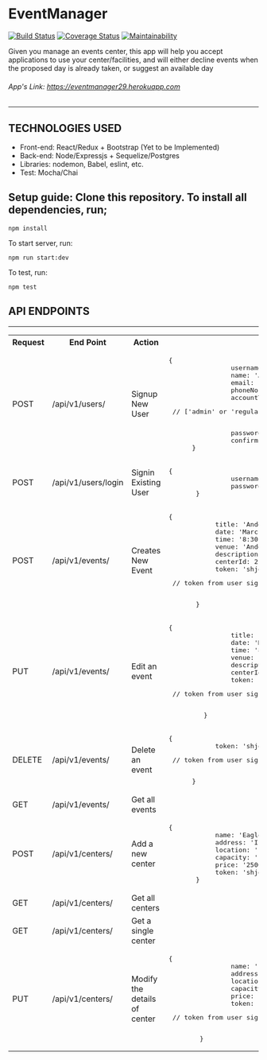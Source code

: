 # EventManager
[![Build Status](https://travis-ci.org/nzediegwu1/EventManager.svg?branch=develop)](https://travis-ci.org/nzediegwu1/EventManager) [![Coverage Status](https://coveralls.io/repos/github/nzediegwu1/EventManager/badge.svg?branch=develop)](https://coveralls.io/github/nzediegwu1/EventManager?branch=develop) [![Maintainability](https://api.codeclimate.com/v1/badges/8413c3ad5cdf27f79e38/maintainability)](https://codeclimate.com/github/nzediegwu1/EventManager/maintainability)

Given you manage an events center, this app will help you accept applications to use your center/facilities, and will either decline events when the proposed day is already taken, or suggest an available day

###### App's Link: https://eventmanager29.herokuapp.com 
<hr>

## TECHNOLOGIES USED

  * Front-end: React/Redux + Bootstrap (Yet to be Implemented)
  * Back-end: Node/Expressjs + Sequelize/Postgres
  * Libraries: nodemon, Babel, eslint, etc.
  * Test: Mocha/Chai


## Setup guide: Clone this repository. To install all dependencies, run;



``` npm install  ```



To start server, run:



``` npm run start:dev  ```



To test, run:



``` npm test  ```

## API ENDPOINTS
<hr>
<table>
  <tr>
      <th>Request</th>
      <th>End Point</th>
      <th>Action</th>
	  <th>Test Data</th>
  </tr>
     <tr>
      <td>POST</td>
      <td>/api/v1/users/</td>
      <td>Signup New User</td>
	  <td>
	  	<pre>{
				username: 'nzediegwu1'
				name: 'Anaeze Nsoffor',
				email: 'nzediegwu1@gmail.com',
				phoneNo: '2347067256519',
				accountType: admin, <pre> // ['admin' or 'regular']</pre>
				password: 'password1',
				confirmPassword: 'password1'
	  }</pre>
	  </td>
  </tr>
    </tr>
     <tr>
      <td>POST</td>
      <td>/api/v1/users/login</td>
      <td>Signin Existing User</td>
	  <td>
	  	<pre>{
				username: 'nzediegwu1'
				password: 'password1',
	   }</pre>
	  </td>
  </tr>
  <tr>
      <td>POST</td>
      <td>/api/v1/events/</td>
      <td>Creates New Event</td>
	  <td>
	   <pre>{
			title: 'Andela Bootcamp',
			date: 'March 21, 2012',
			time: '8:30',
			venue: 'Andela Epic Tower',
			description: 'A technology learning program',
			centerId: 2,
			token: 'shjdhfjshdfjd' <pre> // token from user signin/signup</pre>
	   }</pre>
	  </td>
  </tr>  
  <tr>
      <td>PUT</td>
      <td>/api/v1/events/<eventId> </td>
      <td>Edit an event</td>
	  <td>
	  	<pre>{
				title: 'Andela Bootcamp',
				date: 'March 21, 2012',
				time: '8:30',
				venue: 'Andela Epic Tower',
				description: 'A technology learning program',
				centerId: 2,
				token: 'shjdhfjshdfjd' <pre> // token from user signin/signup</pre>
	     }</pre>
	  </td>
  </tr>
  
  <tr>
      <td>DELETE</td>
      <td>/api/v1/events/<eventId></td>
      <td>Delete an event</td>
	  <td>
	  <pre>{
			token: 'shjdhfjshdfjd' <pre> // token from user signin/signup</pre>
	  }</pre> 
	  </td>
  </tr>
  
  <tr>
      <td>GET</td>
      <td>/api/v1/events/</td>
      <td>Get all events</td>
	  <td></td>
  </tr>
   <tr>
      <td>POST</td>
      <td>/api/v1/centers/</td>
      <td>Add a new center</td>
	  <td>
	   <pre>{
			name: 'Eagle square',
			address: 'Ikorodu Road',
			location: 'Lagos',
			capacity: '1000',
			price: '25000',
			token: 'shjdhfjshdfjd'// token from user signin/signup
	   }</pre>
	  </td>
  </tr>
  <tr>
      <td>GET</td>
      <td>/api/v1/centers/</td>
      <td>Get all centers</td>
	  <td></td>
  </tr>
  <tr>
      <td>GET</td>
      <td>/api/v1/centers/<centerId></td>
      <td>Get a single center</td>
	  <td></td>
  </tr>
   <tr>
      <td>PUT</td>
      <td>/api/v1/centers/<centerId></td>
      <td>Modify the details of center</td>
	  <td>
	  	<pre>{
				name: 'Eagle square',
				address: 'Ikorodu Road',
				location: 'Lagos',
				capacity: '1000',
				price: '25000',
				token: 'shjdhfjshdfjd' <pre> // token from user signin/signup</pre>
	    }</pre>
	  </td>
  </tr>
</table>
